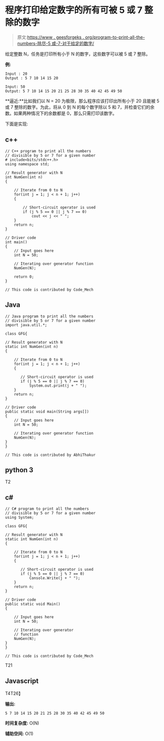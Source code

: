 # 程序打印给定数字的所有可被 5 或 7 整除的数字

> 原文:[https://www . geesforgeks . org/program-to-print-all-the-numbers-除尽-5 或-7-对于给定的数字/](https://www.geeksforgeeks.org/program-to-print-all-the-numbers-divisible-by-5-or-7-for-a-given-number/)

给定整数 N，任务是打印所有小于 N 的数字，这些数字可以被 5 或 7 整除。

**例:**

```
Input : 20
Output : 5 7 10 14 15 20 

Input: 50
Output: 5 7 10 14 15 20 21 25 28 30 35 40 42 45 49 50
```

**逼近:**比如我们以 N = 20 为极限，那么程序应该打印出所有小于 20 且能被 5 或 7 整除的数字。为此，将从 0 到 N 的每个数字除以 5 和 7，并检查它们的余数。如果两种情况下的余数都是 0，那么只需打印该数字。

下面是实现:

## c++

```
// C++ program to print all the numbers
// divisible by 5 or 7 for a given number
# include<bits/stdc++.h>
using namespace std;

// Result generator with N
int NumGen(int n)
{

    // Iterate from 0 to N
    for(int j = 1; j < n + 1; j++)
    {

        // Short-circuit operator is used
        if (j % 5 == 0 || j % 7 == 0)
            cout << j << " ";
    }
    return n;
}

// Driver code
int main()
{
    // Input goes here
    int N = 50;

    // Iterating over generator function
    NumGen(N);

    return 0;
}

// This code is contributed by Code_Mech
```

## Java

```
// Java program to print all the numbers
// divisible by 5 or 7 for a given number
import java.util.*;

class GFG{

// Result generator with N
static int NumGen(int n)
{

    // Iterate from 0 to N
    for(int j = 1; j < n + 1; j++)
    {

       // Short-circuit operator is used
       if (j % 5 == 0 || j % 7 == 0)
           System.out.print(j + " ");
    }
    return n;
}

// Driver code
public static void main(String args[])
{
    // Input goes here
    int N = 50;

    // Iterating over generator function
    NumGen(N);
}
}

// This code is contributed by AbhiThakur
```

## python 3

T2

## c#

```
// C# program to print all the numbers
// divisible by 5 or 7 for a given number
using System;

class GFG{

// Result generator with N
static int NumGen(int n)
{

    // Iterate from 0 to N
    for(int j = 1; j < n + 1; j++)
    {

       // Short-circuit operator is used
       if (j % 5 == 0 || j % 7 == 0)
           Console.Write(j + " ");
    }
    return n;
}

// Driver code
public static void Main()
{

    // Input goes here
    int N = 50;

    // Iterating over generator
    // function
    NumGen(N);
}
}

// This code is contributed by Code_Mech
```

T21

## Javascript

T4T26】

**输出:**

```
5 7 10 14 15 20 21 25 28 30 35 40 42 45 49 50 
```

**时间复杂度:** O(N)

**辅助空间:** O(1)